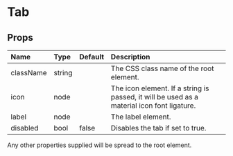 Tab
===



Props
-----

| Name | Type | Default | Description |
|:-----|:-----|:--------|:------------|
| className | string |  | The CSS class name of the root element. |
| icon | node |  | The icon element. If a string is passed, it will be used as a material icon font ligature. |
| label | node |  | The label element. |
| disabled | bool | false | Disables the tab if set to true. |

Any other properties supplied will be spread to the root element.
